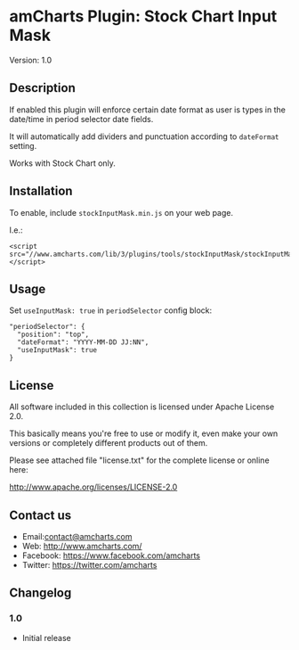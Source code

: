 # amCharts Plugin: Stock Chart Input Mask

Version: 1.0


## Description

If enabled this plugin will enforce certain date format as user is types in the 
date/time in period selector date fields.

It will automatically add dividers and punctuation according to `dateFormat` 
setting.

Works with Stock Chart only.


## Installation

To enable, include `stockInputMask.min.js` on your web page.

I.e.:

```
<script src="//www.amcharts.com/lib/3/plugins/tools/stockInputMask/stockInputMask.min.js"></script>
```

## Usage

Set `useInputMask: true` in `periodSelector` config block:

```
"periodSelector": {
  "position": "top",
  "dateFormat": "YYYY-MM-DD JJ:NN",
  "useInputMask": true
}
```


## License

All software included in this collection is licensed under Apache License 2.0.

This basically means you're free to use or modify it, even make your own 
versions or completely different products out of them.

Please see attached file "license.txt" for the complete license or online here:

http://www.apache.org/licenses/LICENSE-2.0


## Contact us

* Email:contact@amcharts.com
* Web: http://www.amcharts.com/
* Facebook: https://www.facebook.com/amcharts
* Twitter: https://twitter.com/amcharts


## Changelog

### 1.0
* Initial release